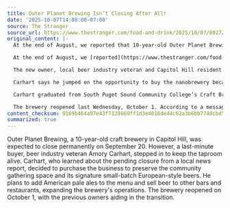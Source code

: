 ```yaml
---
title: Outer Planet Brewing Isn’t Closing After All!
date: '2025-10-07T14:08:00-07:00'
source: The Stranger
source_url: https://www.thestranger.com/food-and-drink/2025/10/07/80272966/outer-planet-brewing-isnt-closing-after-all
original_content: |-
  At the end of August, we reported that 10-year-old Outer Planet Brewing, the smallest operating craft brewery on Capitol Hill, would close permanently on September 20 after unsuccessfully attempting to find new ownership. Now, a last-minute buyer will keep the dog-friendly, family-friendly taproom alive after all. by Julianne Bell

  At the end of August, we [reported](https://www.thestranger.com/food-and-drink/2025/08/29/80218218/outer-planet-brewing-to-close-permanently) that 10-year-old Outer Planet Brewing, the smallest operating craft brewery on Capitol Hill, would close permanently on September 20 after unsuccessfully attempting to find new ownership. Now, a last-minute buyer will keep the dog-friendly, family-friendly taproom alive after all.

  The new owner, local beer industry veteran and Capitol Hill resident Amory Carhart, read about the closure in _The Stranger_ and reached out to Outer Planet to inquire about potentially purchasing the business. Discussions followed, and on September 24, just days after the nanobrewery’s official closing party, the former owners entered into an official agreement to sell to Carhart.

  Carhart says he jumped on the opportunity to buy the nanobrewery because didn’t want the neighborhood to lose such a cherished third space. He’s dedicated to preserving Outer Planet’s “cozy gathering space” and signature small-batch European-style beers. He also hopes to add some American pale ales to the lineup and sell beer to other bars and restaurants, which the brewery hasn’t done before. “As a Capitol Hill resident it broke my heart to see one of the best small businesses on the hill shutter,” he says. “It's a place people come for book club, MTG games, DND, bingo, and trivia in addition to fantastic European-style beer. It's lowkey, it's small and intimate, and there truly is a community feel. It's a great place to make friends casually, and a great place to chat with the beertenders. I had the opportunity to keep it alive, and felt almost as if it was a civic duty to do so.”

  Carhart graduated from South Puget Sound Community College’s Craft Brewing & Distilling program six years ago and has worked as a brewer at Mac & Jack’s, Elysian, Fremont, and most recently, Hellbent Brewing Company. His wife, Aimee Bessette, is an event planner and will help to round out Outer Planet’s community programming with board game nights, movie nights, and “intimate classes on the science behind your favorite beer,” according to a press release. But don’t worry: the popular trivia and bingo nights and members-exclusive events aren’t going away. “I'm extremely excited to build some new programs, introduce these new events, and continue making it a place that is inclusive, friendly, fun, and just an all-around good place to hang,” Carhart says.

  The brewery reopened last Wednesday, October 1. According to a message on the website, the previous owners will work to transition ownership throughout the month. “We are excited about the opportunity to pass the torch for Outer Planet to live on,” they wrote, “and are grateful for the future owner to enter this new chapter of our beloved brewery.”
content_checksum: 9169b464a97e43f7128669ff1d3e4016de44c62a3b6bb7748cbd562f86a34326
summarized: true
---
```


Outer Planet Brewing, a 10-year-old craft brewery in Capitol Hill, was expected to close permanently on September 20. However, a last-minute buyer, beer industry veteran Amory Carhart, stepped in to keep the taproom alive. Carhart, who learned about the pending closure from a local news report, decided to purchase the business to preserve the community gathering space and its signature small-batch European-style beers. He plans to add American pale ales to the menu and sell beer to other bars and restaurants, expanding the brewery's operations. The brewery reopened on October 1, with the previous owners aiding in the transition.